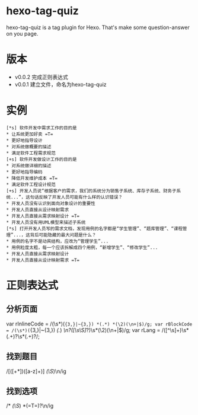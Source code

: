 # hexo-tag-quiz
hexo-tag-quiz is a tag plugin for Hexo. That's make some question-answer on you page.

# 版本
* v0.0.2 完成正则表达式
* v0.0.1 建立文件，命名为hexo-tag-quiz

# 实例
> 
```issue [+]完成以下测试，做到全对以获得答案。
[*s] 软件开发中需求工作的目的是
* 让系统更加好卖 =T=
* 更好地指导设计
* 对系统做概要的描述
* 满足软件工程需求规范
[+s] 软件开发做设计工作的目的是
* 对系统做详细的描述
* 更好地指导编码
* 降低开发维护成本 =T=
* 满足软件工程设计规范
[+s] 开发人员说“根据客户的需求，我们的系统分为销售子系统、库存子系统、财务子系统...”，这句话反映了开发人员可能有什么样的认识错误？
* 开发人员没有认识到面向对象设计的重要性
* 开发人员直接从设计映射需求
* 开发人员直接从需求映射设计 =T=
* 开发人员没有用UML模型来描述子系统
[*s] 打开开发人员写的需求文档，发现用例的名字都是“学生管理”、“题库管理”、“课程管理”...，这背后可能隐藏的最大问题是什么？
* 用例的名字不是动宾结构，应改为“管理学生”...
* 用例粒度太粗，每一个应该拆解成四个用例，“新增学生”、“修改学生”...
* 开发人员直接从需求映射设计
* 开发人员直接从设计映射需求 =T=
```

# 正则表达式
## 分析页面
var rInlineCode = /(\s*)(`{3,}|~{3,}) *(.*) *(\2)(\n+|$)/g;
var rBlockCode  = /(\s*)(`{3,}|~{3,}) *(.*) *\n?([\s\S]*?)\s*(\2)(\n+|$)/g;
var rLang = /([^\s]+)\s*(.+)?\s*(.+)?/;

## 找到题目
/\[([+*])([a-z]+)\] *(\S*)\n/ig

## 找到选项
/\* *(\S*) *(=T=)?\n/ig
